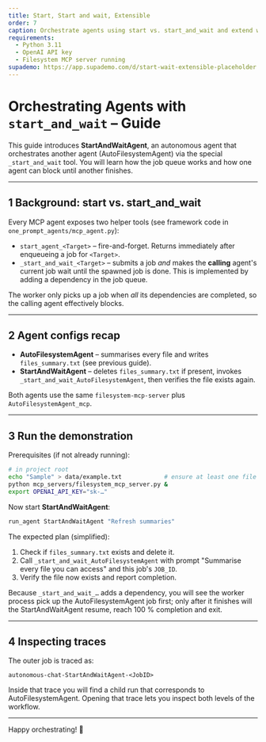 ```yaml
---
title: Start, Start and wait, Extensible
order: 7
caption: Orchestrate agents using start vs. start_and_wait and extend workflows.
requirements:
  - Python 3.11
  - OpenAI API key
  - Filesystem MCP server running
supademo: https://app.supademo.com/d/start-wait-extensible-placeholder
---
```

# Orchestrating Agents with `start_and_wait` – Guide

This guide introduces **StartAndWaitAgent**, an autonomous agent that orchestrates
another agent (AutoFilesystemAgent) via the special `_start_and_wait` tool.  You
will learn how the job queue works and how one agent can block until another
finishes.

---

## 1  Background: start vs. start_and_wait

Every MCP agent exposes two helper tools (see framework code in
`one_prompt_agents/mcp_agent.py`):

* `start_agent_<Target>` – fire-and-forget.  Returns immediately after enqueueing
  a job for `<Target>`.
* `_start_and_wait_<Target>` – submits a job *and* makes the **calling** agent's
  current job wait until the spawned job is done.  This is implemented by adding
  a dependency in the job queue.

The worker only picks up a job when *all* its dependencies are completed, so the
calling agent effectively blocks.

---

## 2  Agent configs recap

* **AutoFilesystemAgent** – summarises every file and writes
  `files_summary.txt` (see previous guide).
* **StartAndWaitAgent** – deletes `files_summary.txt` if present, invokes
  `_start_and_wait_AutoFilesystemAgent`, then verifies the file exists again.

Both agents use the same `filesystem-mcp-server` plus
`AutoFilesystemAgent_mcp`.

---

## 3  Run the demonstration

Prerequisites (if not already running):

```bash
# in project root
echo "Sample" > data/example.txt            # ensure at least one file exists
python mcp_servers/filesystem_mcp_server.py &
export OPENAI_API_KEY="sk-…"
```

Now start **StartAndWaitAgent**:

```bash
run_agent StartAndWaitAgent "Refresh summaries"
```

The expected plan (simplified):

1. Check if `files_summary.txt` exists and delete it.
2. Call `_start_and_wait_AutoFilesystemAgent` with prompt "Summarise every
   file you can access" and this job's `JOB_ID`.
3. Verify the file now exists and report completion.

Because `_start_and_wait_…` adds a dependency, you will see the worker process
pick up the AutoFilesystemAgent job first; only after it finishes will the
StartAndWaitAgent resume, reach 100 % completion and exit.

---

## 4  Inspecting traces

The outer job is traced as:

```
autonomous-chat-StartAndWaitAgent-<JobID>
```

Inside that trace you will find a child run that corresponds to
AutoFilesystemAgent.  Opening that trace lets you inspect both levels of the
workflow.

---

Happy orchestrating! 🎉 
